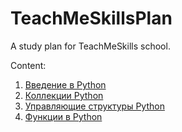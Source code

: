# TeachMeSkillsPlan
A study plan for TeachMeSkills school.

Content:

1. [Введение в Python](./PythonIntroduction/README.md)
2. [Коллекции Python](./PythonCollections/README.md)
3. [Управляющие структуры Python](./ControlStructuresPython/README.md)
4. [Функции в Python](./PythonFunctions/README.md)